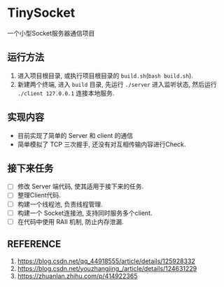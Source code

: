 # TinySocket
一个小型Socket服务器通信项目

## 运行方法
1. 进入项目根目录, 或执行项目根目录的 `build.sh`(`bash build.sh`).
2. 新建两个终端, 进入 `build` 目录, 先运行 `./server` 进入监听状态, 然后运行 `./client 127.0.0.1` 连接本地服务.

## 实现内容
- 目前实现了简单的 Server 和 client 的通信
- 简单模拟了 TCP 三次握手, 还没有对互相传输内容进行Check.

## 接下来任务
- [ ] 修改 Server 端代码, 使其适用于接下来的任务.
- [ ] 整理Client代码.
- [ ] 构建一个线程池, 负责线程管理.
- [ ] 构建一个 Socket连接池, 支持同时服务多个client.
- [ ] 在代码中使用 RAII 机制, 防止内存泄漏.

## REFERENCE
1. https://blog.csdn.net/qq_44918555/article/details/125928332
2. https://blog.csdn.net/youzhangjing_/article/details/124631229
3. https://zhuanlan.zhihu.com/p/414922365